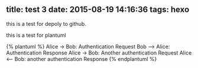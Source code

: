 title: test 3
date: 2015-08-19 14:16:36
tags: hexo
---

this is a test for depoly to github.


this is a test for plantuml

{% plantuml %}
    Alice -> Bob: Authentication Request
    Bob --> Alice: Authentication Response
    Alice -> Bob: Another authentication Request
    Alice <-- Bob: another authentication Response
{% endplantuml %}
